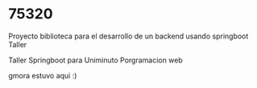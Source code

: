 # 75320

Proyecto biblioteca para el desarrollo de un backend usando springboot
Taller

Taller Springboot para Uniminuto Porgramacion web

gmora estuvo aqui :)

